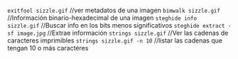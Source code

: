 `exitfool sizzle.gif`							//ver metadatos de una imagen
`bimwalk sizzle.gif`						//Información binario-hexadecimal de una imagen
`steghide info sizzle.gif`				//Buscar info en los bits menos significativos
`steghide extract -sf image.jpg`	//Extrae información
`strings sizzle.gif`							//Ver las cadenas de caracteres imprimibles
`strings sizzle.gif	-n 10`				//listar las cadenas que tengan 10 o más caractéres